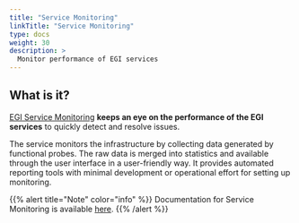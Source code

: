 ```yaml
---
title: "Service Monitoring"
linkTitle: "Service Monitoring"
type: docs
weight: 30
description: >
  Monitor performance of EGI services
---
```


## What is it?

[EGI Service Monitoring](http://argo.egi.eu) **keeps an eye on the
performance of the EGI services** to quickly detect and resolve issues.

The service monitors the infrastructure by collecting data generated by
functional probes. The raw data is merged into statistics and available through
the user interface in a user-friendly way. It provides automated reporting tools
with minimal development or operational effort for setting up monitoring.

{{% alert title="Note" color="info" %}} Documentation for Service Monitoring is
available [here](https://argo.egi.eu/egi/documentation).
{{% /alert %}}
